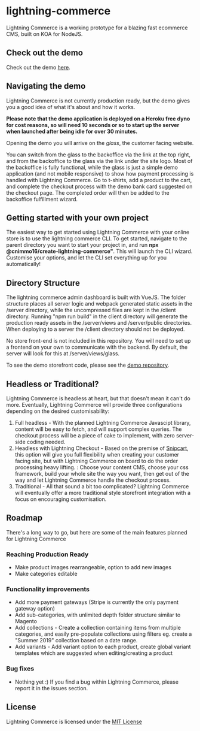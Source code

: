 # lightning-commerce
Lightning Commerce is a working prototype for a blazing fast ecommerce CMS, built on KOA for NodeJS.
## Check out the demo
Check out the demo [here](https://lightning-commerce.herokuapp.com/).
## Navigating the demo
Lightning Commerce is not currently production ready, but the demo gives you a good idea of what it's about and how it works. 

**Please note that the demo application is deployed on a Heroku free dyno for cost reasons, so will need 10 seconds or so to start up the server when launched after being idle for over 30 minutes.**

Opening the demo you will arrive on the *glass*, the customer facing website. 

You can switch from the glass to the backoffice via the link at the top right, and from the backoffice to the glass via the link under the site logo. Most of the backoffice is fully functional, while the glass is just a simple demo application (and not mobile responsive) to show how payment processing is handled with Lightning Commerce. Go to t-shirts, add a product to the cart, and complete the checkout process with the demo bank card suggested on the checkout page. The completed order will then be added to the backoffice fulfillment wizard.

## Getting started with your own project
The easiest way to get started using Lightning Commerce with your online store is to use the lightning commerce CLI. To get started, navigate to the parent directory you want to start your project in, and run **npx @cnimmo16/create-lightning-commerce"**. This will launch the CLI wizard. Customise your options, and let the CLI set everything up for you automatically!

## Directory Structure
The lightning commerce admin dashboard is built with VueJS. The folder structure places all server logic and webpack generated static assets in the /server directory, while the uncompressed files are kept in the /client directory. Running "npm run build" in the client directory will generate the production ready assets in the /server/views and /server/public directories. When deploying to a server the /client directory should not be deployed.

No store front-end is not included in this repository. You will need to set up a frontend on your own to communicate with the backend. By default, the server will look for this at /server/views/glass.

To see the demo storefront code, please see the [demo repository](https://github.com/CNimmo16/lightning-demo).

## Headless or Traditional?
Lightning Commerce is headless at heart, but that doesn't mean it can't do more. Eventually, Lightning Commerce will provide three configurations depending on the desired customisability:
1. Full headless - With the planned Lightning Commerce Javascipt library, content will be easy to fetch, and will support complex queries. The checkout process will be a piece of cake to implement, with zero server-side coding needed.
2. Headless with Lightning Checkout - Based on the premise of [Snipcart](https://snipcart.com), this option will give you full flexibility when creating your customer facing site, but with Lightning Commerce on board to do the order processing heavy lifting. : Choose your content CMS, choose your css framework, build your whole site the way you want, then get out of the way and let Lightning Commerce handle the checkout process.
3. Traditional - All that sound a bit too complicated? Lightning Commerce will eventually offer a more traditional style storefront integration with a focus on encouraging customisation.

## Roadmap
There's a long way to go, but here are some of the main features planned for Lightning Commerce
### Reaching Production Ready
- Make product images rearrangeable, option to add new images
- Make categories editable
### Functionality improvements
- Add more payment gateways (Stripe is currently the only payment gateway option)
- Add sub-categories, with unlimited depth folder structure similar to Magento
- Add collections - Create a collection containing items from multiple categories, and easily pre-populate collections using filters eg. create a "Summer 2019" collection based on a date range.
- Add variants - Add variant option to each product, create global variant templates which are suggested when editing/creating a product
### Bug fixes
- Nothing yet :) If you find a bug within Lightning Commerce, please report it in the issues section.

## License
Lightning Commerce is licensed under the [MIT License](LICENSE.md)
